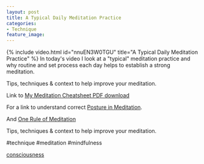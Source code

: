```yaml
---
layout: post
title: A Typical Daily Meditation Practice
categories:
- Technique
feature_image: 
---
```


{% include video.html id="nnuEN3W0TGU" title="A Typical Daily Meditation Practice" %}
In today's video I look at a "typical" meditation practice and why routine and set process each day helps to establish a strong meditation.

Tips, techniques & context to help improve your meditation. 

Link to [My Meditation Cheatsheet PDF download](https://petertwigg.com/documents/my_meditation_cheatsheet.pdf)

For a link to understand correct [Posture in Meditation](https://petertwigg.com/tips/2022/07/13/posture-in-meditation/).

And [One Rule of Meditation](https://petertwigg.com/tips/2022/07/11/one-rule-of-meditation/)

Tips, techniques & context to help improve your meditation. 

#technique #meditation #mindfulness 



[consciousness](https://www.merriam-webster.com/dictionary/consciousness)